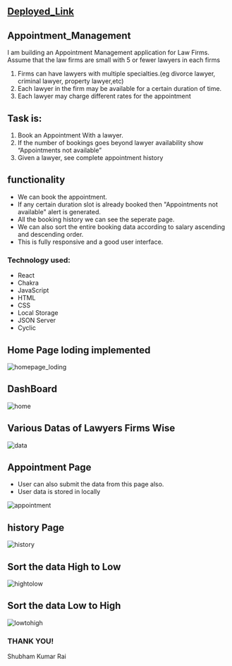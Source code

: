 ## [Deployed_Link](https://bucolic-lebkuchen-03082d.netlify.app/)

## Appointment_Management

I am building an Appointment Management application for Law Firms. Assume that the law firms are small with 5 or fewer lawyers in each firms
  1. Firms can have lawyers with multiple specialties.(eg divorce lawyer, criminal lawyer, property lawyer,etc)
  2. Each lawyer in the firm may be available for a certain duration of time.
  3. Each lawyer may charge different rates for the appointment

 
 ## Task is:
  1. Book an Appointment With a lawyer.
  2. If the number of bookings goes beyond lawyer availability show “Appointments not available”
  3. Given a lawyer, see complete appointment history
  
## functionality
- We can book the appointment.
- If any certain duration slot is already booked then "Appointments not available" alert is generated.
- All the booking history we can see the seperate page.
- We can also sort the entire booking data according to salary ascending and descending order.
- This is fully responsive and a good user interface.

### Technology used:

- React
- Chakra
- JavaScript
- HTML
- CSS
- Local Storage
- JSON Server
- Cyclic


## Home Page loding implemented
![homepage_loding](https://user-images.githubusercontent.com/98958667/217131505-c78547ac-a091-4647-b1c8-f4dfacb74b12.png)



## DashBoard 
![home](https://user-images.githubusercontent.com/98958667/217131530-56538286-725a-4fb8-9974-febf83b995aa.png)





## Various Datas of Lawyers Firms Wise
![data](https://user-images.githubusercontent.com/98958667/217131548-0676c2fb-968e-400d-a2b9-105529c29b4c.png)





## Appointment Page
 - User can also submit the data from this page also.
 - User data is stored in locally
 
 ![appointment](https://user-images.githubusercontent.com/98958667/217131708-101e25c9-2d56-4b26-8341-980234528c48.png)
 



 

## history Page
![history](https://user-images.githubusercontent.com/98958667/217131757-43fb3ae9-8d7e-4d77-98e1-9ed302c38f98.png)





## Sort the data High to Low 
![hightolow](https://user-images.githubusercontent.com/98958667/217131860-dc3a6229-7958-433d-b858-d220aa6e72b3.png)






## Sort the data Low to High
![lowtohigh](https://user-images.githubusercontent.com/98958667/217131916-c39af09f-fd33-4a0e-8b30-d505c6ff81b2.png)







### THANK YOU!
  Shubham Kumar Rai


